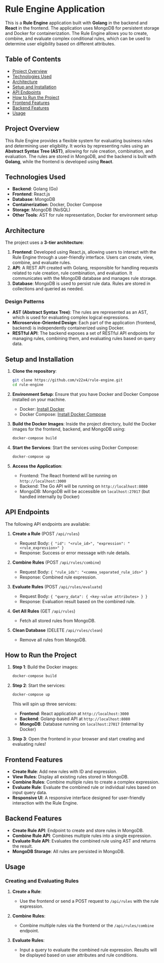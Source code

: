 # Rule Engine Application

This is a **Rule Engine** application built with **Golang** in the backend and **React** in the frontend. The application uses MongoDB for persistent storage and Docker for containerization. The Rule Engine allows you to create, combine, and evaluate complex conditional rules, which can be used to determine user eligibility based on different attributes.

## Table of Contents
- [Project Overview](#project-overview)
- [Technologies Used](#technologies-used)
- [Architecture](#architecture)
- [Setup and Installation](#setup-and-installation)
- [API Endpoints](#api-endpoints)
- [How to Run the Project](#how-to-run-the-project)
- [Frontend Features](#frontend-features)
- [Backend Features](#backend-features)
- [Usage](#usage)

## Project Overview
This Rule Engine provides a flexible system for evaluating business rules and determining user eligibility. It works by representing rules using an **Abstract Syntax Tree (AST)**, allowing for rule creation, combination, and evaluation. The rules are stored in MongoDB, and the backend is built with **Golang**, while the frontend is developed using **React**.

## Technologies Used

- **Backend**: Golang (Go)
- **Frontend**: React.js
- **Database**: MongoDB
- **Containerization**: Docker, Docker Compose
- **Storage**: MongoDB (NoSQL)
- **Other Tools**: AST for rule representation, Docker for environment setup

## Architecture

The project uses a **3-tier architecture**:

1. **Frontend**: Developed using React.js, allowing users to interact with the Rule Engine through a user-friendly interface. Users can create, view, combine, and evaluate rules.
2. **API**: A REST API created with Golang, responsible for handling requests related to rule creation, rule combination, and evaluation. It communicates with the MongoDB database and manages rule storage.
3. **Database**: MongoDB is used to persist rule data. Rules are stored in collections and queried as needed.

### Design Patterns

- **AST (Abstract Syntax Tree)**: The rules are represented as an AST, which is used for evaluating complex logical expressions.
- **Microservice-Oriented Design**: Each part of the application (frontend, backend) is independently containerized using Docker.
- **RESTful API**: The backend exposes a set of RESTful API endpoints for managing rules, combining them, and evaluating rules based on query data.

## Setup and Installation

1. **Clone the repository**:
   ```bash
   git clone https://github.com/v22x4/rule-engine.git
   cd rule-engine
   ```

2. **Environment Setup**:
   Ensure that you have Docker and Docker Compose installed on your machine.

   - Docker: [Install Docker](https://docs.docker.com/get-docker/)
   - Docker Compose: [Install Docker Compose](https://docs.docker.com/compose/install/)

3. **Build the Docker Images**:
   Inside the project directory, build the Docker images for the frontend, backend, and MongoDB using:

   ```bash
   docker-compose build
   ```

4. **Start the Services**:
   Start the services using Docker Compose:

   ```bash
   docker-compose up
   ```

5. **Access the Application**:
   - Frontend: The React frontend will be running on `http://localhost:3000`
   - Backend: The Go API will be running on `http://localhost:8080`
   - MongoDB: MongoDB will be accessible on `localhost:27017` (but handled internally by Docker)

## API Endpoints

The following API endpoints are available:

1. **Create a Rule** (POST `/api/rules`)
   - Request Body: `{ "id": "<rule_id>", "expression": "<rule_expression>" }`
   - Response: Success or error message with rule details.

2. **Combine Rules** (POST `/api/rules/combine`)
   - Request Body: `{ "rule_ids": "<comma_separated_rule_ids>" }`
   - Response: Combined rule expression.

3. **Evaluate Rules** (POST `/api/rules/evaluate`)
   - Request Body: `{ "query_data": { <key-value attributes> } }`
   - Response: Evaluation result based on the combined rule.

4. **Get All Rules** (GET `/api/rules`)
   - Fetch all stored rules from MongoDB.

5. **Clean Database** (DELETE `/api/rules/clean`)
   - Remove all rules from MongoDB.

## How to Run the Project

1. **Step 1**: Build the Docker images:

   ```bash
   docker-compose build
   ```

2. **Step 2**: Start the services:

   ```bash
   docker-compose up
   ```

   This will spin up three services:
   - **Frontend**: React application at `http://localhost:3000`
   - **Backend**: Golang-based API at `http://localhost:8080`
   - **MongoDB**: Database running on `localhost:27017` (internal by Docker)

3. **Step 3**: Open the frontend in your browser and start creating and evaluating rules!

## Frontend Features

- **Create Rule**: Add new rules with ID and expression.
- **View Rules**: Display all existing rules stored in MongoDB.
- **Combine Rules**: Combine multiple rules to create a complex expression.
- **Evaluate Rule**: Evaluate the combined rule or individual rules based on input query data.
- **Responsive UI**: A responsive interface designed for user-friendly interaction with the Rule Engine.

## Backend Features

- **Create Rule API**: Endpoint to create and store rules in MongoDB.
- **Combine Rule API**: Combines multiple rules into a single expression.
- **Evaluate Rule API**: Evaluates the combined rule using AST and returns the result.
- **MongoDB Storage**: All rules are persisted in MongoDB.

## Usage

### Creating and Evaluating Rules

1. **Create a Rule**:
   - Use the frontend or send a POST request to `/api/rules` with the rule expression.
   
2. **Combine Rules**:
   - Combine multiple rules via the frontend or the `/api/rules/combine` endpoint.
   
3. **Evaluate Rules**:
   - Input a query to evaluate the combined rule expression. Results will be displayed based on user attributes and rule conditions.
